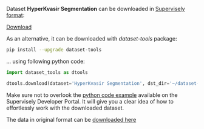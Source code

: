 Dataset **HyperKvasir Segmentation** can be downloaded in [Supervisely format](https://developer.supervisely.com/api-references/supervisely-annotation-json-format):

 [Download](https://assets.supervisely.com/supervisely-supervisely-assets-public/teams_storage/U/T/Ko/SHwNA3Wc6WIWRA8tIZoxmzrapCSomnmqeVCvwAxsPufX6wKt7861UvbeIxgSPsvkVZZGsqf3kjnmwggmPKDA7UvN1uMQSxeav5T8i4PpLZiviCkxgvEf4FnEwOfL.tar)

As an alternative, it can be downloaded with *dataset-tools* package:
``` bash
pip install --upgrade dataset-tools
```

... using following python code:
``` python
import dataset_tools as dtools

dtools.download(dataset='HyperKvasir Segmentation', dst_dir='~/dataset-ninja/')
```
Make sure not to overlook the [python code example](https://developer.supervisely.com/getting-started/python-sdk-tutorials/iterate-over-a-local-project) available on the Supervisely Developer Portal. It will give you a clear idea of how to effortlessly work with the downloaded dataset.

The data in original format can be [downloaded here](https://datasets.simula.no/downloads/hyper-kvasir/hyper-kvasir-segmented-images.zip)